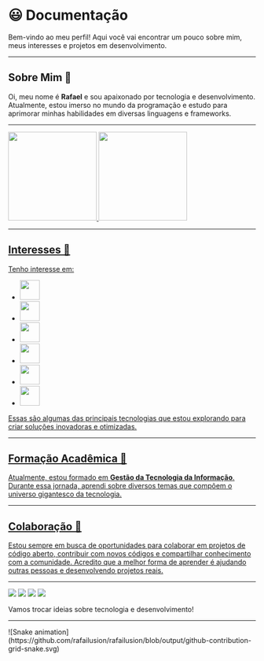 # 😃 Documentação

Bem-vindo ao meu perfil! Aqui você vai encontrar um pouco sobre mim, meus interesses e projetos em desenvolvimento.

---

## Sobre Mim 👋

Oi, meu nome é **Rafael** e sou apaixonado por tecnologia e desenvolvimento. Atualmente, estou imerso no mundo da programação e estudo para aprimorar minhas habilidades em diversas linguagens e frameworks.

---

<div>
<a href="https://github.com/Rafailusion">
<img loading="lazy" height="180em" src="https://github-readme-stats.vercel.app/api/top-langs/?username=rafailusion&layout=compact&langs_count=7&theme=dracula"/>
<img loading="lazy" height="180em" src="https://github-readme-stats.vercel.app/api?username=rafailusion&show_icons=true&theme=dracula&include_all_commits=true&count_private=true"/>
</div>

---

## Interesses 👀

Tenho interesse em:
- <img loading="lazy" src="https://github.com/user-attachments/assets/c8abe22a-a9ef-4eba-8a9b-5c25ad9360de" width="40" height="40"/>
- <img loading="lazy" src="https://github.com/user-attachments/assets/75bcb012-f04a-42a6-a2f3-05c22d223261" width="40" height="40"/>
- <img loading="lazy" src="https://github.com/user-attachments/assets/746129ef-972a-41a4-807b-394b87567083" width="40" height="40"/>
- <img loading="lazy" src="https://github.com/user-attachments/assets/af5c4486-4582-4987-a0b0-69a040c6cf35" width="40" height="40"/>
- <img loading="lazy" src="https://github.com/user-attachments/assets/f95d2570-764d-4e08-a2ea-ac76c3dcd406" width="40" height="40"/>
- <img loading="lazy" src="https://github.com/user-attachments/assets/ea3fe24b-19d0-477b-8969-c38ef1d6cc2c" width="40" height="40"/>


Essas são algumas das principais tecnologias que estou explorando para criar soluções inovadoras e otimizadas.

---

## Formação Acadêmica 🌱

Atualmente, estou formado em **Gestão da Tecnologia da Informação**. Durante essa jornada, aprendi sobre diversos temas que compõem o universo gigantesco da tecnologia.

---

## Colaboração 💞️

Estou sempre em busca de oportunidades para colaborar em projetos de código aberto, contribuir com novos códigos e compartilhar conhecimento com a comunidade. Acredito que a melhor forma de aprender é ajudando outras pessoas e desenvolvendo projetos reais.

---

<div>
<a href="https://www.youtube.com/@rafa_tech" target="_blank"><img loading="lazy" src="https://img.shields.io/badge/YouTube-FF0000?style=for-the-badge&logo=youtube&logoColor=white" target="_blank"></a>
<a href="https://instagram.com/raposo_tech" target="_blank"><img loading="lazy" src="https://img.shields.io/badge/-Instagram-%23E4405F?style=for-the-badge&logo=instagram&logoColor=white" target="_blank"></a>
<a href = "mailto:contato@rafaelcesarprestes@gmail.com"><img loading="lazy" src="https://img.shields.io/badge/Gmail-D14836?style=for-the-badge&logo=gmail&logoColor=white" target="_blank"></a>
<a href="https://www.linkedin.com/in/rafaelcesarprestes/" target="_blank"><img loading="lazy" src="https://img.shields.io/badge/-LinkedIn-%230077B5?style=for-the-badge&logo=linkedin&logoColor=white" target="_blank"></a>   
</div>

Vamos trocar ideias sobre tecnologia e desenvolvimento!

---

<div>
![Snake animation](https://github.com/rafailusion/rafailusion/blob/output/github-contribution-grid-snake.svg)
</div>
